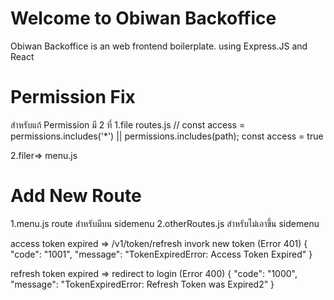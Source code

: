 # Welcome to Obiwan Backoffice

Obiwan Backoffice is an web frontend boilerplate. using Express.JS and React

# Permission Fix

สำหรับแก้ Permission มี 2 ที่
1.file routes.js
  // const access = permissions.includes('*') || permissions.includes(path);
  const access = true
  
 2.filer=> menu.js
 
# Add New Route
1.menu.js route สำหรับมีบน sidemenu
2.otherRoutes.js สำหรับไม่เอาขึ้น sidemenu


access token expired => /v1/token/refresh invork new token (Error 401)
{
    "code": "1001",
    "message": "TokenExpiredError: Access Token Expired"
}

refresh token expired => redirect to login (Error 400)
{
    "code": "1000",
    "message": "TokenExpiredError: Refresh Token was Expired2"
}
